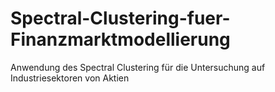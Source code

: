 # Spectral-Clustering-fuer-Finanzmarktmodellierung
Anwendung des Spectral Clustering für die Untersuchung auf Industriesektoren von Aktien
